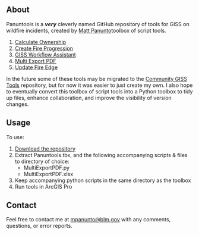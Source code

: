 ## About

Panuntools is a ***very*** cleverly named GitHub repository of tools for GISS on wildfire incidents, created by [Matt Panunto](https://github.com/mpanunto)toolbox of script tools.

1. [Calculate Ownership](docs/README_CalculateOwnership.md)
2. [Create Fire Progression](docs/README_CreateFireProgression.md)
3. [GISS Workflow Assistant](docs/README_CalculateEventGeometry_CopyGDB.md)
4. [Multi Export PDF](docs/README_MultiExportPDF.md)
5. [Update Fire Edge](docs/README_UpdateFireEdge.md)

In the future some of these tools may be migrated to the [Community GISS Tools](https://github.com/smHooper/giss_community_tools) repository, but for now it was easier to just create my own. I also hope to eventually convert this toolbox of script tools into a Python toolbox to tidy up files, enhance collaboration, and improve the visibility of version changes.

## Usage

To use:
1. [Download the repository](https://github.com/mpanunto/Panuntools/archive/refs/heads/main.zip)
2. Extract Panuntools.tbx, and the following accompanying scripts & files to directory of choice:
    - MultiExportPDF.py
    - MultiExportPDF.xlsx
3. Keep accompanying python scripts in the same directory as the toolbox
4. Run tools in ArcGIS Pro



## Contact
Feel free to contact me at mpanunto@blm.gov with any comments, questions, or error reports.
